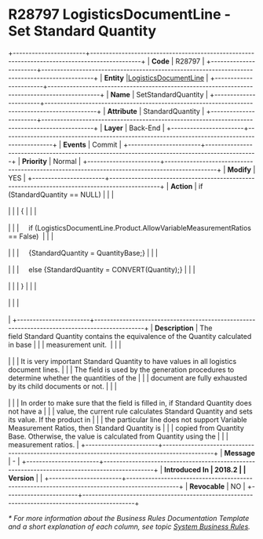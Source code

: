 ﻿---
erp.type: business-rule
erp.entity: logistics-documents
---

# R28797  LogisticsDocumentLine - Set Standard Quantity
+-----------------------+----------------------------------------------------------------------------------------------+
| **Code**              | R28797                                                                                       |
+-----------------------+----------------------------------------------------------------------------------------------+
| **Entity**            |[LogisticsDocumentLine](../reference/common-business-rules/logistics-documents.md)            |
+-----------------------+----------------------------------------------------------------------------------------------+
| **Name**              | SetStandardQuantity                                                                          |
+-----------------------+----------------------------------------------------------------------------------------------+
| **Attribute**         | StandardQuantity                                                                             |
+-----------------------+----------------------------------------------------------------------------------------------+
| **Layer**             | Back-End                                                                                     |
+-----------------------+----------------------------------------------------------------------------------------------+
| **Events**            | Commit                                                                                       |
+-----------------------+----------------------------------------------------------------------------------------------+
| **Priority**          | Normal                                                                                       |
+-----------------------+----------------------------------------------------------------------------------------------+
| **Modify**            | YES                                                                                          |
+-----------------------+----------------------------------------------------------------------------------------------+
| **Action**            | if (StandardQuantity == NULL)                                                                |
|                       | <br/><br/>                                                                                   |
|                       | {                                                                                            |
|                       | <br/><br/>                                                                                   |
|                       |     if (LogisticsDocumentLine.Product.AllowVariableMeasurementRatios == False)               |
|                       | <br/><br/>                                                                                   |
|                       |     {StandardQuantity = QuantityBase;}                                                       |
|                       | <br/><br/>                                                                                   |
|                       |     else {StandardQuantity = CONVERT(Quantity);}                                             |
|                       | <br/><br/>                                                                                   |
|                       | }                                                                                            |
|                       | <br/><br/>                                                                                   |
|                       | <br/><br/>                                                                                   |
+-----------------------+----------------------------------------------------------------------------------------------+
| **Description**       | The field Standard Quantity contains the equivalence of the Quantity calculated in base      |
|                       | measurement unit.                                                                            |
|                       | <br/><br/>                                                                                   |
|                       | It is very important Standard Quantity to have values in all logistics document lines.       |
|                       | The field is used by the generation procedures to determine whether the quantities of the    |
|                       | document are fully exhausted by its child documents or not.                                  |
|                       | <br/><br/>                                                                                   |
|                       | In order to make sure that the field is filled in, if Standard Quantity does not have a      |
|                       | value, the current rule calculates Standard Quantity and sets its value. If the product in   |
|                       | the particular line does not support Variable Measurement Ratios, then Standard Quantity is  |
|                       | copied from Quantity Base. Otherwise, the value is calculated from Quantity using the        |
|                       | measurement ratios.                                                                          |
+-----------------------+----------------------------------------------------------------------------------------------+
| **Message**           | \-                                                                                           |
+-----------------------+----------------------------------------------------------------------------------------------+
| **Introduced In       | 2018.2                                                                                       |
| Version**             |                                                                                              |
+-----------------------+----------------------------------------------------------------------------------------------+
| **Revocable**         | NO                                                                                           |
+-----------------------+----------------------------------------------------------------------------------------------+

*\* For more information about the Business Rules Documentation Template and a short explanation of each column, see
topic [System Business Rules](../templates/template-description-system-business-rules.md).*
